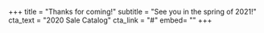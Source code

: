 +++
title = "Thanks for coming!"
subtitle = "See you in the spring of 2021!"
cta_text = "2020 Sale Catalog"
cta_link = "#"
embed= ""
+++
